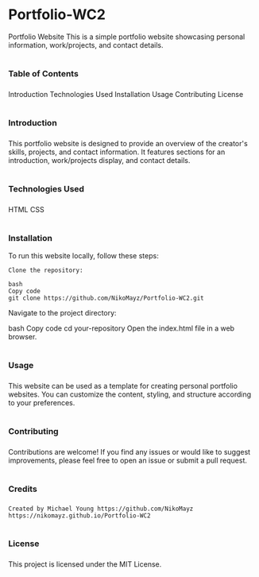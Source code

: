 # Portfolio-WC2

Portfolio Website
This is a simple portfolio website showcasing personal information, work/projects, and contact details.

# <h3>Table of Contents<h3>

Introduction
Technologies Used
Installation
Usage
Contributing
License


# <h3>Introduction<h3>

This portfolio website is designed to provide an overview of the creator's skills, projects, and contact information. It features sections for an introduction, work/projects display, and contact details.

# <h3>Technologies Used<h3>

HTML
CSS

# <h3>Installation

To run this website locally, follow these steps:

    Clone the repository:

    bash
    Copy code
    git clone https://github.com/NikoMayz/Portfolio-WC2.git

Navigate to the project directory:

bash
Copy code
cd your-repository
Open the index.html file in a web browser.

# <h3>Usage<h3>

This website can be used as a template for creating personal portfolio websites. You can customize the content, styling, and structure according to your preferences.

# <h3>Contributing<h3>

Contributions are welcome! If you find any issues or would like to suggest improvements, please feel free to open an issue or submit a pull request.

# <h3>Credits<h3>

    Created by Michael Young https://github.com/NikoMayz
    https://nikomayz.github.io/Portfolio-WC2

# <h3>License<h3>

This project is licensed under the MIT License.

